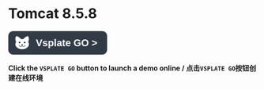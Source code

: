 # Tomcat 8.5.8

<a href="https://www.vsplate.com/?docker-compose=https://github.com/vsplate/dcenvs/tomcat/8.5.8"><img alt="VSPLATE GO" src="https://raw.githubusercontent.com/vsplate/images/master/vsgo_btn.png" width="200px"></a>

**Click the `VSPLATE GO` button to launch a demo online / 点击`VSPLATE GO`按钮创建在线环境**